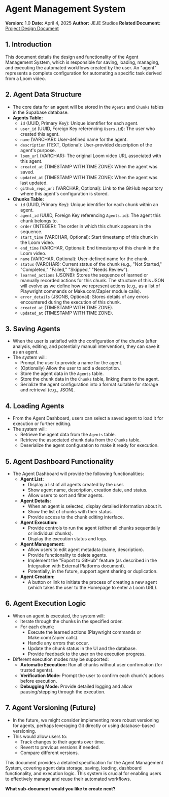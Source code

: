 # Agent Management System

**Version:** 1.0
**Date:** April 4, 2025
**Author:** JEJE Studios
**Related Document:** [Project Design Document](./README.md)

## 1. Introduction

This document details the design and functionality of the Agent Management System, which is responsible for saving, loading, managing, and executing the automated workflows created by the user. An "agent" represents a complete configuration for automating a specific task derived from a Loom video.

## 2. Agent Data Structure

* The core data for an agent will be stored in the `Agents` and `Chunks` tables in the Supabase database.
* **Agents Table:**
    * `id` (UUID, Primary Key): Unique identifier for each agent.
    * `user_id` (UUID, Foreign Key referencing `Users.id`): The user who created this agent.
    * `name` (VARCHAR): User-defined name for the agent.
    * `description` (TEXT, Optional): User-provided description of the agent's purpose.
    * `loom_url` (VARCHAR): The original Loom video URL associated with this agent.
    * `created_at` (TIMESTAMP WITH TIME ZONE): When the agent was saved.
    * `updated_at` (TIMESTAMP WITH TIME ZONE): When the agent was last updated.
    * `github_repo_url` (VARCHAR, Optional): Link to the GitHub repository where this agent's configuration is stored.
* **Chunks Table:**
    * `id` (UUID, Primary Key): Unique identifier for each chunk within an agent.
    * `agent_id` (UUID, Foreign Key referencing `Agents.id`): The agent this chunk belongs to.
    * `order` (INTEGER): The order in which this chunk appears in the sequence.
    * `start_time` (VARCHAR, Optional): Start timestamp of this chunk in the Loom video.
    * `end_time` (VARCHAR, Optional): End timestamp of this chunk in the Loom video.
    * `name` (VARCHAR, Optional): User-defined name for the chunk.
    * `status` (VARCHAR): Current status of the chunk (e.g., "Not Started," "Completed," "Failed," "Skipped," "Needs Review").
    * `learned_actions` (JSONB): Stores the sequence of learned or manually recorded actions for this chunk. The structure of this JSON will evolve as we define how we represent actions (e.g., as a list of Playwright commands or Make.com/Zapier module calls).
    * `error_details` (JSONB, Optional): Stores details of any errors encountered during the execution of this chunk.
    * `created_at` (TIMESTAMP WITH TIME ZONE).
    * `updated_at` (TIMESTAMP WITH TIME ZONE).

## 3. Saving Agents

* When the user is satisfied with the configuration of the chunks (after analysis, editing, and potentially manual intervention), they can save it as an agent.
* The system will:
    * Prompt the user to provide a name for the agent.
    * (Optionally) Allow the user to add a description.
    * Store the agent data in the `Agents` table.
    * Store the chunk data in the `Chunks` table, linking them to the agent.
    * Serialize the agent configuration into a format suitable for storage and retrieval (e.g., JSON).

## 4. Loading Agents

* From the Agent Dashboard, users can select a saved agent to load it for execution or further editing.
* The system will:
    * Retrieve the agent data from the `Agents` table.
    * Retrieve the associated chunk data from the `Chunks` table.
    * Deserialize the agent configuration to make it ready for execution.

## 5. Agent Dashboard Functionality

* The Agent Dashboard will provide the following functionalities:
    * **Agent List:**
        * Display a list of all agents created by the user.
        * Show agent name, description, creation date, and status.
        * Allow users to sort and filter agents.
    * **Agent Details:**
        * When an agent is selected, display detailed information about it.
        * Show the list of chunks with their status.
        * Provide access to the chunk editing interface.
    * **Agent Execution:**
        * Provide controls to run the agent (either all chunks sequentially or individual chunks).
        * Display the execution status and logs.
    * **Agent Management:**
        * Allow users to edit agent metadata (name, description).
        * Provide functionality to delete agents.
        * Implement the "Export to GitHub" feature (as described in the Integration with External Platforms document).
        * Potentially, in the future, support agent sharing or duplication.
    * **Agent Creation:**
        * A button or link to initiate the process of creating a new agent (which takes the user to the Homepage to enter a Loom URL).

## 6. Agent Execution Logic

* When an agent is executed, the system will:
    * Iterate through the chunks in the specified order.
    * For each chunk:
        * Execute the learned actions (Playwright commands or Make.com/Zapier calls).
        * Handle any errors that occur.
        * Update the chunk status in the UI and the database.
        * Provide feedback to the user on the execution progress.
* Different execution modes may be supported:
    * **Automatic Execution:** Run all chunks without user confirmation (for trusted agents).
    * **Verification Mode:** Prompt the user to confirm each chunk's actions before execution.
    * **Debugging Mode:** Provide detailed logging and allow pausing/stepping through the execution.

## 7. Agent Versioning (Future)

* In the future, we might consider implementing more robust versioning for agents, perhaps leveraging Git directly or using database-based versioning.
* This would allow users to:
    * Track changes to their agents over time.
    * Revert to previous versions if needed.
    * Compare different versions.

This document provides a detailed specification for the Agent Management System, covering agent data storage, saving, loading, dashboard functionality, and execution logic. This system is crucial for enabling users to effectively manage and reuse their automated workflows.

**What sub-document would you like to create next?**